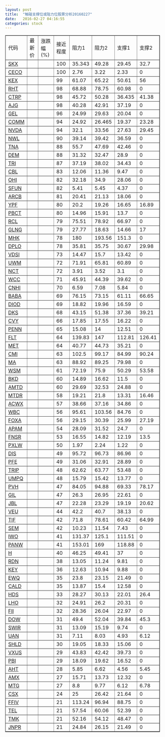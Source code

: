 ```yaml
---
layout: post
title:  "触碰支撑位或阻力位股票分析20160227"
date:   2016-02-27 04:16:55
categories: stock
---
```

<script type="text/javascript">
var stockList = []
stockList.push('gb_skx');
stockList.push('gb_ceco');
stockList.push('gb_kex');
stockList.push('gb_rht');
stockList.push('gb_ctrp');
stockList.push('gb_ajg');
stockList.push('gb_gel');
stockList.push('gb_comm');
stockList.push('gb_nvda');
stockList.push('gb_nwl');
stockList.push('gb_tna');
stockList.push('gb_dem');
stockList.push('gb_tri');
stockList.push('gb_cbl');
stockList.push('gb_ohi');
stockList.push('gb_sfun');
stockList.push('gb_arcb');
stockList.push('gb_ypf');
stockList.push('gb_pbct');
stockList.push('gb_rcl');
stockList.push('gb_glng');
stockList.push('gb_mhk');
stockList.push('gb_dplo');
stockList.push('gb_vdsi');
stockList.push('gb_uwm');
stockList.push('gb_nct');
stockList.push('gb_wcc');
stockList.push('gb_cnhi');
stockList.push('gb_baba');
stockList.push('gb_diod');
stockList.push('gb_dks');
stockList.push('gb_cvy');
stockList.push('gb_penn');
stockList.push('gb_flt');
stockList.push('gb_met');
stockList.push('gb_cmi');
stockList.push('gb_ma');
stockList.push('gb_wsm');
stockList.push('gb_bkd');
stockList.push('gb_amtd');
stockList.push('gb_mtdr');
stockList.push('gb_acwx');
stockList.push('gb_wbc');
stockList.push('gb_foxa');
stockList.push('gb_apam');
stockList.push('gb_fnsr');
stockList.push('gb_pxlw');
stockList.push('gb_dis');
stockList.push('gb_pfe');
stockList.push('gb_trip');
stockList.push('gb_umpq');
stockList.push('gb_pvh');
stockList.push('gb_gil');
stockList.push('gb_jbl');
stockList.push('gb_veu');
stockList.push('gb_tif');
stockList.push('gb_sem');
stockList.push('gb_iwo');
stockList.push('gb_panw');
stockList.push('gb_h');
stockList.push('gb_rdn');
stockList.push('gb_key');
stockList.push('gb_ewq');
stockList.push('gb_cald');
stockList.push('gb_hds');
stockList.push('gb_lho');
stockList.push('gb_fii');
stockList.push('gb_dow');
stockList.push('gb_swir');
stockList.push('gb_uan');
stockList.push('gb_shld');
stockList.push('gb_vxus');
stockList.push('gb_pbi');
stockList.push('gb_aht');
stockList.push('gb_amx');
stockList.push('gb_mtg');
stockList.push('gb_csx');
stockList.push('gb_ffiv');
stockList.push('gb_tel');
stockList.push('gb_tmk');
stockList.push('gb_jnpr');
</script>
<table border="1">
 <tr>
 <td>代码</td>
 <td>最新价</td>
 <td>涨跌幅(%)</td>
 <td>接近程度</td>
 <td>阻力1</td>
 <td>阻力2</td>
 <td>支撑1</td>
 <td>支撑2</td>
</tr>
  <tr id="skx" class="green">
  <td><a href="http://stock.finance.sina.com.cn/usstock/quotes/SKX.html" target="_blank">SKX</a></td><td></td><td></td><td>100</td><td>35.343</td><td>49.28</td><td>29.45</td><td>32.7</td></tr>
  <tr id="ceco" class="red">
  <td><a href="http://stock.finance.sina.com.cn/usstock/quotes/CECO.html" target="_blank">CECO</a></td><td></td><td></td><td>100</td><td>2.76</td><td>3.22</td><td>2.33</td><td>0</td></tr>
  <tr id="kex" class="green">
  <td><a href="http://stock.finance.sina.com.cn/usstock/quotes/KEX.html" target="_blank">KEX</a></td><td></td><td></td><td>99</td><td>61.07</td><td>65.22</td><td>50.61</td><td>56</td></tr>
  <tr id="rht" class="red">
  <td><a href="http://stock.finance.sina.com.cn/usstock/quotes/RHT.html" target="_blank">RHT</a></td><td></td><td></td><td>98</td><td>68.88</td><td>78.75</td><td>60.98</td><td>0</td></tr>
  <tr id="ctrp" class="green">
  <td><a href="http://stock.finance.sina.com.cn/usstock/quotes/CTRP.html" target="_blank">CTRP</a></td><td></td><td></td><td>98</td><td>45.72</td><td>50.28</td><td>36.435</td><td>41.38</td></tr>
  <tr id="ajg" class="red">
  <td><a href="http://stock.finance.sina.com.cn/usstock/quotes/AJG.html" target="_blank">AJG</a></td><td></td><td></td><td>98</td><td>40.28</td><td>42.91</td><td>37.19</td><td>0</td></tr>
  <tr id="gel" class="red">
  <td><a href="http://stock.finance.sina.com.cn/usstock/quotes/GEL.html" target="_blank">GEL</a></td><td></td><td></td><td>96</td><td>24.99</td><td>29.63</td><td>20.04</td><td>0</td></tr>
  <tr id="comm" class="green">
  <td><a href="http://stock.finance.sina.com.cn/usstock/quotes/COMM.html" target="_blank">COMM</a></td><td></td><td></td><td>94</td><td>24.92</td><td>26.465</td><td>19.37</td><td>23.28</td></tr>
  <tr id="nvda" class="red">
  <td><a href="http://stock.finance.sina.com.cn/usstock/quotes/NVDA.html" target="_blank">NVDA</a></td><td></td><td></td><td>94</td><td>32.1</td><td>33.56</td><td>27.63</td><td>29.45</td></tr>
  <tr id="nwl" class="red">
  <td><a href="http://stock.finance.sina.com.cn/usstock/quotes/NWL.html" target="_blank">NWL</a></td><td></td><td></td><td>90</td><td>39.14</td><td>39.42</td><td>36.59</td><td>0</td></tr>
  <tr id="tna" class="red">
  <td><a href="http://stock.finance.sina.com.cn/usstock/quotes/TNA.html" target="_blank">TNA</a></td><td></td><td></td><td>88</td><td>55.7</td><td>47.69</td><td>42.46</td><td>0</td></tr>
  <tr id="dem" class="red">
  <td><a href="http://stock.finance.sina.com.cn/usstock/quotes/DEM.html" target="_blank">DEM</a></td><td></td><td></td><td>88</td><td>31.32</td><td>32.47</td><td>28.9</td><td>0</td></tr>
  <tr id="tri" class="red">
  <td><a href="http://stock.finance.sina.com.cn/usstock/quotes/TRI.html" target="_blank">TRI</a></td><td></td><td></td><td>87</td><td>37.19</td><td>38.02</td><td>34.43</td><td>0</td></tr>
  <tr id="cbl" class="red">
  <td><a href="http://stock.finance.sina.com.cn/usstock/quotes/CBL.html" target="_blank">CBL</a></td><td></td><td></td><td>83</td><td>12.06</td><td>11.36</td><td>9.47</td><td>0</td></tr>
  <tr id="ohi" class="red">
  <td><a href="http://stock.finance.sina.com.cn/usstock/quotes/OHI.html" target="_blank">OHI</a></td><td></td><td></td><td>82</td><td>32.18</td><td>34.9</td><td>28.06</td><td>0</td></tr>
  <tr id="sfun" class="red">
  <td><a href="http://stock.finance.sina.com.cn/usstock/quotes/SFUN.html" target="_blank">SFUN</a></td><td></td><td></td><td>82</td><td>5.41</td><td>5.45</td><td>4.37</td><td>0</td></tr>
  <tr id="arcb" class="red">
  <td><a href="http://stock.finance.sina.com.cn/usstock/quotes/ARCB.html" target="_blank">ARCB</a></td><td></td><td></td><td>81</td><td>20.41</td><td>21.13</td><td>18.06</td><td>0</td></tr>
  <tr id="ypf" class="red">
  <td><a href="http://stock.finance.sina.com.cn/usstock/quotes/YPF.html" target="_blank">YPF</a></td><td></td><td></td><td>80</td><td>20.2</td><td>19.26</td><td>16.65</td><td>16.89</td></tr>
  <tr id="pbct" class="red">
  <td><a href="http://stock.finance.sina.com.cn/usstock/quotes/PBCT.html" target="_blank">PBCT</a></td><td></td><td></td><td>80</td><td>14.96</td><td>15.91</td><td>13.7</td><td>0</td></tr>
  <tr id="rcl" class="red">
  <td><a href="http://stock.finance.sina.com.cn/usstock/quotes/RCL.html" target="_blank">RCL</a></td><td></td><td></td><td>79</td><td>75.51</td><td>78.92</td><td>66.97</td><td>0</td></tr>
  <tr id="glng" class="red">
  <td><a href="http://stock.finance.sina.com.cn/usstock/quotes/GLNG.html" target="_blank">GLNG</a></td><td></td><td></td><td>79</td><td>27.77</td><td>18.63</td><td>14.66</td><td>17</td></tr>
  <tr id="mhk" class="red">
  <td><a href="http://stock.finance.sina.com.cn/usstock/quotes/MHK.html" target="_blank">MHK</a></td><td></td><td></td><td>78</td><td>180</td><td>193.56</td><td>151.3</td><td>0</td></tr>
  <tr id="dplo" class="red">
  <td><a href="http://stock.finance.sina.com.cn/usstock/quotes/DPLO.html" target="_blank">DPLO</a></td><td></td><td></td><td>78</td><td>35.81</td><td>35.75</td><td>30.67</td><td>29.98</td></tr>
  <tr id="vdsi" class="red">
  <td><a href="http://stock.finance.sina.com.cn/usstock/quotes/VDSI.html" target="_blank">VDSI</a></td><td></td><td></td><td>73</td><td>14.47</td><td>15.7</td><td>13.42</td><td>0</td></tr>
  <tr id="uwm" class="red">
  <td><a href="http://stock.finance.sina.com.cn/usstock/quotes/UWM.html" target="_blank">UWM</a></td><td></td><td></td><td>72</td><td>71.91</td><td>65.81</td><td>60.89</td><td>0</td></tr>
  <tr id="nct" class="red">
  <td><a href="http://stock.finance.sina.com.cn/usstock/quotes/NCT.html" target="_blank">NCT</a></td><td></td><td></td><td>72</td><td>3.91</td><td>3.52</td><td>3.1</td><td>0</td></tr>
  <tr id="wcc" class="red">
  <td><a href="http://stock.finance.sina.com.cn/usstock/quotes/WCC.html" target="_blank">WCC</a></td><td></td><td></td><td>71</td><td>45.91</td><td>44.39</td><td>39.62</td><td>0</td></tr>
  <tr id="cnhi" class="red">
  <td><a href="http://stock.finance.sina.com.cn/usstock/quotes/CNHI.html" target="_blank">CNHI</a></td><td></td><td></td><td>70</td><td>6.59</td><td>7.08</td><td>5.84</td><td>0</td></tr>
  <tr id="baba" class="green">
  <td><a href="http://stock.finance.sina.com.cn/usstock/quotes/BABA.html" target="_blank">BABA</a></td><td></td><td></td><td>69</td><td>76.15</td><td>73.15</td><td>61.11</td><td>66.65</td></tr>
  <tr id="diod" class="red">
  <td><a href="http://stock.finance.sina.com.cn/usstock/quotes/DIOD.html" target="_blank">DIOD</a></td><td></td><td></td><td>69</td><td>18.82</td><td>19.96</td><td>16.59</td><td>0</td></tr>
  <tr id="dks" class="red">
  <td><a href="http://stock.finance.sina.com.cn/usstock/quotes/DKS.html" target="_blank">DKS</a></td><td></td><td></td><td>68</td><td>43.15</td><td>51.38</td><td>37.36</td><td>39.21</td></tr>
  <tr id="cvy" class="red">
  <td><a href="http://stock.finance.sina.com.cn/usstock/quotes/CVY.html" target="_blank">CVY</a></td><td></td><td></td><td>66</td><td>17.85</td><td>17.55</td><td>16.22</td><td>0</td></tr>
  <tr id="penn" class="red">
  <td><a href="http://stock.finance.sina.com.cn/usstock/quotes/PENN.html" target="_blank">PENN</a></td><td></td><td></td><td>65</td><td>15.08</td><td>14</td><td>12.51</td><td>0</td></tr>
  <tr id="flt" class="green">
  <td><a href="http://stock.finance.sina.com.cn/usstock/quotes/FLT.html" target="_blank">FLT</a></td><td></td><td></td><td>64</td><td>139.83</td><td>147</td><td>112.81</td><td>126.41</td></tr>
  <tr id="met" class="red">
  <td><a href="http://stock.finance.sina.com.cn/usstock/quotes/MET.html" target="_blank">MET</a></td><td></td><td></td><td>64</td><td>40.77</td><td>44.73</td><td>35.21</td><td>0</td></tr>
  <tr id="cmi" class="red">
  <td><a href="http://stock.finance.sina.com.cn/usstock/quotes/CMI.html" target="_blank">CMI</a></td><td></td><td></td><td>63</td><td>102.5</td><td>99.17</td><td>84.99</td><td>90.24</td></tr>
  <tr id="ma" class="red">
  <td><a href="http://stock.finance.sina.com.cn/usstock/quotes/MA.html" target="_blank">MA</a></td><td></td><td></td><td>63</td><td>88.92</td><td>89.25</td><td>79.98</td><td>0</td></tr>
  <tr id="wsm" class="green">
  <td><a href="http://stock.finance.sina.com.cn/usstock/quotes/WSM.html" target="_blank">WSM</a></td><td></td><td></td><td>61</td><td>72.19</td><td>75.9</td><td>50.29</td><td>53.58</td></tr>
  <tr id="bkd" class="red">
  <td><a href="http://stock.finance.sina.com.cn/usstock/quotes/BKD.html" target="_blank">BKD</a></td><td></td><td></td><td>60</td><td>14.89</td><td>16.62</td><td>11.5</td><td>0</td></tr>
  <tr id="amtd" class="red">
  <td><a href="http://stock.finance.sina.com.cn/usstock/quotes/AMTD.html" target="_blank">AMTD</a></td><td></td><td></td><td>60</td><td>29.69</td><td>32.53</td><td>24.88</td><td>0</td></tr>
  <tr id="mtdr" class="green">
  <td><a href="http://stock.finance.sina.com.cn/usstock/quotes/MTDR.html" target="_blank">MTDR</a></td><td></td><td></td><td>58</td><td>19.21</td><td>21.8</td><td>13.31</td><td>16.46</td></tr>
  <tr id="acwx" class="red">
  <td><a href="http://stock.finance.sina.com.cn/usstock/quotes/ACWX.html" target="_blank">ACWX</a></td><td></td><td></td><td>57</td><td>38.66</td><td>37.16</td><td>34.86</td><td>0</td></tr>
  <tr id="wbc" class="red">
  <td><a href="http://stock.finance.sina.com.cn/usstock/quotes/WBC.html" target="_blank">WBC</a></td><td></td><td></td><td>56</td><td>95.61</td><td>103.56</td><td>84.76</td><td>0</td></tr>
  <tr id="foxa" class="green">
  <td><a href="http://stock.finance.sina.com.cn/usstock/quotes/FOXA.html" target="_blank">FOXA</a></td><td></td><td></td><td>56</td><td>29.15</td><td>30.39</td><td>25.99</td><td>27.19</td></tr>
  <tr id="apam" class="red">
  <td><a href="http://stock.finance.sina.com.cn/usstock/quotes/APAM.html" target="_blank">APAM</a></td><td></td><td></td><td>54</td><td>28.09</td><td>31.52</td><td>24.7</td><td>0</td></tr>
  <tr id="fnsr" class="red">
  <td><a href="http://stock.finance.sina.com.cn/usstock/quotes/FNSR.html" target="_blank">FNSR</a></td><td></td><td></td><td>53</td><td>16.55</td><td>14.82</td><td>12.19</td><td>13.5</td></tr>
  <tr id="pxlw" class="red">
  <td><a href="http://stock.finance.sina.com.cn/usstock/quotes/PXLW.html" target="_blank">PXLW</a></td><td></td><td></td><td>50</td><td>1.97</td><td>2.24</td><td>1.22</td><td>0</td></tr>
  <tr id="dis" class="red">
  <td><a href="http://stock.finance.sina.com.cn/usstock/quotes/DIS.html" target="_blank">DIS</a></td><td></td><td></td><td>49</td><td>95.72</td><td>96.73</td><td>86.96</td><td>0</td></tr>
  <tr id="pfe" class="red">
  <td><a href="http://stock.finance.sina.com.cn/usstock/quotes/PFE.html" target="_blank">PFE</a></td><td></td><td></td><td>49</td><td>31.06</td><td>32.91</td><td>28.89</td><td>0</td></tr>
  <tr id="trip" class="red">
  <td><a href="http://stock.finance.sina.com.cn/usstock/quotes/TRIP.html" target="_blank">TRIP</a></td><td></td><td></td><td>48</td><td>62.62</td><td>63.77</td><td>53.48</td><td>0</td></tr>
  <tr id="umpq" class="red">
  <td><a href="http://stock.finance.sina.com.cn/usstock/quotes/UMPQ.html" target="_blank">UMPQ</a></td><td></td><td></td><td>48</td><td>15.79</td><td>15.42</td><td>13.77</td><td>0</td></tr>
  <tr id="pvh" class="green">
  <td><a href="http://stock.finance.sina.com.cn/usstock/quotes/PVH.html" target="_blank">PVH</a></td><td></td><td></td><td>47</td><td>84.05</td><td>94.88</td><td>69.33</td><td>78.17</td></tr>
  <tr id="gil" class="red">
  <td><a href="http://stock.finance.sina.com.cn/usstock/quotes/GIL.html" target="_blank">GIL</a></td><td></td><td></td><td>47</td><td>26.3</td><td>26.95</td><td>22.61</td><td>0</td></tr>
  <tr id="jbl" class="green">
  <td><a href="http://stock.finance.sina.com.cn/usstock/quotes/JBL.html" target="_blank">JBL</a></td><td></td><td></td><td>47</td><td>22.28</td><td>23.29</td><td>19.19</td><td>20.62</td></tr>
  <tr id="veu" class="red">
  <td><a href="http://stock.finance.sina.com.cn/usstock/quotes/VEU.html" target="_blank">VEU</a></td><td></td><td></td><td>44</td><td>42.2</td><td>40.7</td><td>38.13</td><td>0</td></tr>
  <tr id="tif" class="green">
  <td><a href="http://stock.finance.sina.com.cn/usstock/quotes/TIF.html" target="_blank">TIF</a></td><td></td><td></td><td>42</td><td>71.8</td><td>78.61</td><td>60.42</td><td>64.99</td></tr>
  <tr id="sem" class="red">
  <td><a href="http://stock.finance.sina.com.cn/usstock/quotes/SEM.html" target="_blank">SEM</a></td><td></td><td></td><td>42</td><td>10.23</td><td>11.54</td><td>7.43</td><td>0</td></tr>
  <tr id="iwo" class="red">
  <td><a href="http://stock.finance.sina.com.cn/usstock/quotes/IWO.html" target="_blank">IWO</a></td><td></td><td></td><td>41</td><td>131.37</td><td>125.1</td><td>111.51</td><td>0</td></tr>
  <tr id="panw" class="red">
  <td><a href="http://stock.finance.sina.com.cn/usstock/quotes/PANW.html" target="_blank">PANW</a></td><td></td><td></td><td>41</td><td>153.01</td><td>169</td><td>118.88</td><td>0</td></tr>
  <tr id="h" class="red">
  <td><a href="http://stock.finance.sina.com.cn/usstock/quotes/H.html" target="_blank">H</a></td><td></td><td></td><td>40</td><td>46.25</td><td>49.41</td><td>37</td><td>0</td></tr>
  <tr id="rdn" class="red">
  <td><a href="http://stock.finance.sina.com.cn/usstock/quotes/RDN.html" target="_blank">RDN</a></td><td></td><td></td><td>38</td><td>13.05</td><td>11.24</td><td>9.81</td><td>0</td></tr>
  <tr id="key" class="red">
  <td><a href="http://stock.finance.sina.com.cn/usstock/quotes/KEY.html" target="_blank">KEY</a></td><td></td><td></td><td>36</td><td>12.63</td><td>10.94</td><td>9.88</td><td>0</td></tr>
  <tr id="ewq" class="red">
  <td><a href="http://stock.finance.sina.com.cn/usstock/quotes/EWQ.html" target="_blank">EWQ</a></td><td></td><td></td><td>35</td><td>23.8</td><td>23.15</td><td>21.49</td><td>0</td></tr>
  <tr id="cald" class="red">
  <td><a href="http://stock.finance.sina.com.cn/usstock/quotes/CALD.html" target="_blank">CALD</a></td><td></td><td></td><td>35</td><td>13.87</td><td>15.4</td><td>12.58</td><td>0</td></tr>
  <tr id="hds" class="red">
  <td><a href="http://stock.finance.sina.com.cn/usstock/quotes/HDS.html" target="_blank">HDS</a></td><td></td><td></td><td>33</td><td>28.27</td><td>30.13</td><td>22.01</td><td>26.4</td></tr>
  <tr id="lho" class="red">
  <td><a href="http://stock.finance.sina.com.cn/usstock/quotes/LHO.html" target="_blank">LHO</a></td><td></td><td></td><td>32</td><td>24.91</td><td>26.2</td><td>20.31</td><td>0</td></tr>
  <tr id="fii" class="green">
  <td><a href="http://stock.finance.sina.com.cn/usstock/quotes/FII.html" target="_blank">FII</a></td><td></td><td></td><td>32</td><td>28.36</td><td>26.04</td><td>22.97</td><td>0</td></tr>
  <tr id="dow" class="red">
  <td><a href="http://stock.finance.sina.com.cn/usstock/quotes/DOW.html" target="_blank">DOW</a></td><td></td><td></td><td>31</td><td>49.4</td><td>52.04</td><td>39.84</td><td>45.3</td></tr>
  <tr id="swir" class="red">
  <td><a href="http://stock.finance.sina.com.cn/usstock/quotes/SWIR.html" target="_blank">SWIR</a></td><td></td><td></td><td>31</td><td>13.09</td><td>15.19</td><td>9.74</td><td>0</td></tr>
  <tr id="uan" class="red">
  <td><a href="http://stock.finance.sina.com.cn/usstock/quotes/UAN.html" target="_blank">UAN</a></td><td></td><td></td><td>31</td><td>7.11</td><td>8.03</td><td>4.93</td><td>6.12</td></tr>
  <tr id="shld" class="red">
  <td><a href="http://stock.finance.sina.com.cn/usstock/quotes/SHLD.html" target="_blank">SHLD</a></td><td></td><td></td><td>30</td><td>19.05</td><td>18.33</td><td>15.06</td><td>0</td></tr>
  <tr id="vxus" class="red">
  <td><a href="http://stock.finance.sina.com.cn/usstock/quotes/VXUS.html" target="_blank">VXUS</a></td><td></td><td></td><td>29</td><td>43.83</td><td>42.42</td><td>39.73</td><td>0</td></tr>
  <tr id="pbi" class="red">
  <td><a href="http://stock.finance.sina.com.cn/usstock/quotes/PBI.html" target="_blank">PBI</a></td><td></td><td></td><td>29</td><td>18.09</td><td>19.62</td><td>16.52</td><td>0</td></tr>
  <tr id="aht" class="green">
  <td><a href="http://stock.finance.sina.com.cn/usstock/quotes/AHT.html" target="_blank">AHT</a></td><td></td><td></td><td>28</td><td>5.85</td><td>6.62</td><td>4.56</td><td>5.45</td></tr>
  <tr id="amx" class="red">
  <td><a href="http://stock.finance.sina.com.cn/usstock/quotes/AMX.html" target="_blank">AMX</a></td><td></td><td></td><td>27</td><td>15.71</td><td>13.73</td><td>12.32</td><td>0</td></tr>
  <tr id="mtg" class="green">
  <td><a href="http://stock.finance.sina.com.cn/usstock/quotes/MTG.html" target="_blank">MTG</a></td><td></td><td></td><td>27</td><td>8.8</td><td>9.77</td><td>6.12</td><td>6.78</td></tr>
  <tr id="csx" class="red">
  <td><a href="http://stock.finance.sina.com.cn/usstock/quotes/CSX.html" target="_blank">CSX</a></td><td></td><td></td><td>24</td><td>25</td><td>26.42</td><td>21.64</td><td>0</td></tr>
  <tr id="ffiv" class="green">
  <td><a href="http://stock.finance.sina.com.cn/usstock/quotes/FFIV.html" target="_blank">FFIV</a></td><td></td><td></td><td>21</td><td>113.24</td><td>96.94</td><td>88.75</td><td>0</td></tr>
  <tr id="tel" class="green">
  <td><a href="http://stock.finance.sina.com.cn/usstock/quotes/TEL.html" target="_blank">TEL</a></td><td></td><td></td><td>21</td><td>57.54</td><td>60.06</td><td>52.39</td><td>0</td></tr>
  <tr id="tmk" class="green">
  <td><a href="http://stock.finance.sina.com.cn/usstock/quotes/TMK.html" target="_blank">TMK</a></td><td></td><td></td><td>21</td><td>52.16</td><td>54.12</td><td>48.47</td><td>0</td></tr>
  <tr id="jnpr" class="red">
  <td><a href="http://stock.finance.sina.com.cn/usstock/quotes/JNPR.html" target="_blank">JNPR</a></td><td></td><td></td><td>21</td><td>24.84</td><td>26.15</td><td>21.49</td><td>0</td></tr>
</table>
